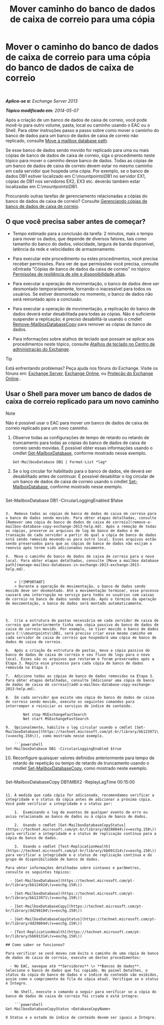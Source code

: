 ﻿---
title: 'Mover caminho do banco de dados de caixa de correio para uma cópia'
TOCTitle: Mover o caminho do banco de dados de caixa de correio para uma cópia do banco de dados de caixa de correio
ms:assetid: 324f255c-d95d-4a8a-a134-c8cee5c5b9cb
ms:mtpsurl: https://technet.microsoft.com/pt-br/library/Dd979782(v=EXCHG.150)
ms:contentKeyID: 50485276
ms.date: 05/22/2018
mtps_version: v=EXCHG.150
ms.translationtype: MT
---

# Mover o caminho do banco de dados de caixa de correio para uma cópia do banco de dados de caixa de correio

 

_**Aplica-se a:** Exchange Server 2013_

_**Tópico modificado em:** 2014-05-07_

Após a criação de um banco de dados de caixa de correio, você pode movê-lo para outro volume, pasta, local ou caminho usando o EAC ou o Shell. Para obter instruções passo a passo sobre como mover o caminho do banco de dados para um banco de dados de caixa de correio não replicado, consulte [Move a mailbox database path](manage-mailbox-databases-in-exchange-2013-exchange-2013-help.md).

Se esse banco de dados sendo movido for replicado para uma ou mais cópias de banco de dados de caixa de correio, siga o procedimento neste tópico para mover o caminho desse banco de dados. Todas as cópias de um banco de dados de caixa de correio devem estar no mesmo caminho em cada servidor que hospeda uma cópia. Por exemplo, se o banco de dados DB1 estiver localizado em C:\\mountpoints\\DB1 no servidor EX1, cópias de DB1 nos servidores EX2, EX3 etc. deverão também estar localizadas em C:\\mountpoints\\DB1.

Procurando outras tarefas de gerenciamento relacionadas a cópias do banco de dados de caixa de correio? Consulte [Gerenciando cópias de banco de dados de caixa de correio](managing-mailbox-database-copies-exchange-2013-help.md).

## O que você precisa saber antes de começar?

  - Tempo estimado para a conclusão da tarefa: 2 minutos, mais o tempo para mover os dados, que depende de diversos fatores, tais como tamanho do banco do dados, velocidade, largura de banda disponível, latência da rede e velocidades de armazenamento.

  - Para executar este procedimento ou estes procedimentos, você precisa receber permissões. Para ver de que permissões você precisa, consulte oEntrada "Cópias de banco de dados da caixa de correio" no tópico [Permissões de resiliência de site e disponibilidade altas](high-availability-and-site-resilience-permissions-exchange-2013-help.md).

  - Para executar a operação de movimentação, o banco de dados deve ser desmontado temporariamente, tornando-o inacessível para todos os usuários. Se estiver desmontado no momento, o banco de dados não será remontado após a conclusão.

  - Para executar a operação de movimentação, a replicação do banco de dados deverá estar desabilitada para todas as cópias. Não é suficiente suspender a replicação; é preciso desabilitá-la usando o cmdlet [Remove-MailboxDatabaseCopy](https://technet.microsoft.com/pt-br/library/dd335119\(v=exchg.150\)) para remover as cópias de banco de dados.

  - Para informações sobre atalhos de teclado que possam se aplicar aos procedimentos neste tópico, consulte [Atalhos de teclado no Centro de administração do Exchange](keyboard-shortcuts-in-the-exchange-admin-center-exchange-online-protection-help.md).


> [!TIP]
> Está enfrentando problemas? Peça ajuda nos fóruns do Exchange. Visite os fóruns em: <A href="https://go.microsoft.com/fwlink/p/?linkid=60612">Exchange Server</A>, <A href="https://go.microsoft.com/fwlink/p/?linkid=267542">Exchange Online</A>, ou <A href="https://go.microsoft.com/fwlink/p/?linkid=285351">Proteção do Exchange Online</A>..



## Usar o Shell para mover um banco de dados de caixa de correio replicado para um novo caminho


> [!NOTE]
> Não é possível usar o EAC para mover um banco de dados de caixa de correio replicado para um novo caminho.



1.  Observe todas as configurações de tempo de retardo ou retardo de truncamento para todas as cópias do banco de dados de caixa de correio sendo movidas. É possível obter essas informações usando o cmdlet [Get-MailboxDatabase](https://technet.microsoft.com/pt-br/library/bb124924\(v=exchg.150\)), conforme mostrado nesse exemplo.
    
        Get-MailboxDatabase DB1 | Format-List *lag*

2.  Se o log circular for habilitado para o banco de dados, ele deverá ser desabilitado antes de continuar. É possível desabilitar o log circular de um banco de dados de caixa de correio usando o cmdlet [Set-MailboxDatabase](https://technet.microsoft.com/pt-br/library/bb123971\(v=exchg.150\)), conforme mostrado nesse exemplo.
    
    ```powershell
Set-MailboxDatabase DB1 -CircularLoggingEnabled $false
```

3.  Remova todas as cópias de banco de dados de caixa de correio para o banco de dados sendo movido. Para obter etapas detalhadas, consulte [Remover uma cópia do banco de dados de caixa de correio](remove-a-mailbox-database-copy-exchange-2013-help.md). Após a remoção de todas as cópias, preserve os arquivos de log de banco de dados e de transação de cada servidor a partir do qual a cópia de banco de dados está sendo removida movendo-os para outro local. Esses arquivos estão sendo preservados para que as cópias de banco de dados não exijam o reenvio após terem sido adicionadas novamente.

4.  Mova o caminho do banco de dados de caixa de correio para o novo local. Para obter etapas detalhadas, consulte [Move a mailbox database path](manage-mailbox-databases-in-exchange-2013-exchange-2013-help.md).
    

    > [!IMPORTANT]
    > Durante a operação de movimentação, o banco de dados sendo movido deve ser desmontado. Até a movimentação terminar, esse processo causará uma interrupção no serviço para todos os usuários com caixas de correio no banco de dados sendo movido. Após o término da operação de movimentação, o banco de dados será montado automaticamente.



5.  Crie a estrutura de pastas necessária em cada servidor de caixa de correio que anteriormente tinha uma cópia passiva do banco de dados de caixa de correio movido. Por exemplo, se tiver movido o banco de dados para C:\\mountpoints\\DB1, será preciso criar esse mesmo caminho em cada servidor de caixa de correio que hospedará uma cópia de banco de dados de caixa de correio.

6.  Após a criação da estrutura de pastas, mova a cópia passiva do banco de dados de caixa de correio e seu fluxo de logs para o novo local. Esses são os arquivos que restaram e foram preservados após a Etapa 3. Repita esse processo para cada cópia de banco de dados removida na Etapa 3.

7.  Adicione todas as cópias de banco de dados removidas na Etapa 3. Para obter etapas detalhadas, consulte [Adicionar uma cópia do banco de dados de caixa de correio](add-a-mailbox-database-copy-exchange-2013-help.md).

8.  Em cada servidor que existe uma cópia do banco de dados de caixa de correio sendo movido, execute os seguintes comandos para interromper e reiniciar os serviços de índice de conteúdo.
    
        Net stop MSExchangeFastSearch
        Net start MSExchangeFastSearch

9.  Opcionalmente, habilite o log circular usando o cmdlet [Set-MailboxDatabase](https://technet.microsoft.com/pt-br/library/bb123971\(v=exchg.150\)), como mostrado nesse exemplo.
    
    ```powershell
Set-MailboxDatabase DB1 -CircularLoggingEnabled $true
```

10. Reconfigure quaisquer valores definidos anteriormente para tempo de retardo de repetição ou tempo de retardo de truncamento usando o cmdlet [Set-MailboxDatabaseCopy](https://technet.microsoft.com/pt-br/library/dd298104\(v=exchg.150\)), como mostrado neste exemplo.
    
    ```powershell
Set-MailboxDatabaseCopy DB1\MBX2 -ReplayLagTime 00:15:00
```

11. À medida que cada cópia for adicionada, recomendamos verificar a integridade e o status da cópia antes de adicionar a próxima cópia. Você pode verificar a integridade e o status por:
    
    1.  Examinando o log de eventos de qualquer evento de erro ou aviso relacionado ao banco de dados ou à cópia de banco de dados.
    
    2.  Usando o cmdlet [Get-MailboxDatabaseCopyStatus](https://technet.microsoft.com/pt-br/library/dd298044\(v=exchg.150\)) para verificar a integridade e o status de replicação contínua para a cópia de banco de dados.
    
    3.  Usando o cmdlet [Test-ReplicationHealth](https://technet.microsoft.com/pt-br/library/bb691314\(v=exchg.150\)) para verificar a integridade e o status de replicação contínua e do grupo de disponibilidade de banco de dados.

Para obter informações detalhadas sobre sintaxes e parâmetros, consulte os seguintes tópicos:

  - [Get-MailboxDatabase](https://technet.microsoft.com/pt-br/library/bb124924\(v=exchg.150\))

  - [Set-MailboxDatabase](https://technet.microsoft.com/pt-br/library/bb123971\(v=exchg.150\))

  - [Set-MailboxDatabaseCopy](https://technet.microsoft.com/pt-br/library/dd298104\(v=exchg.150\))

  - [Get-MailboxDatabaseCopyStatus](https://technet.microsoft.com/pt-br/library/dd298044\(v=exchg.150\))

  - [Test-ReplicationHealth](https://technet.microsoft.com/pt-br/library/bb691314\(v=exchg.150\))

## Como saber se funcionou?

Para verificar se você moveu com êxito o caminho de uma cópia de banco de dados de caixa de correio, execute um destes procedimentos:

  - No EAC, navegue até **Servidores** \> **Bancos de dados**. Selecione o banco de dados que foi copiado. No painel Detalhes, o status da cópia do banco de dados e o índice do conteúdo são exibidos, assim como o comprimento da fila da cópia atual. Verifique se o status é Íntegro.

  - No Shell, execute o comando a seguir para verificar se a cópia do banco de dados de caixa de correio foi criada e está íntegra:
    
    ```powershell
Get-MailboxDatabaseCopyStatus <DatabaseCopyName>
```
    
    O Status e o estado do índice de conteúdo devem ser iguais a Íntegro.

